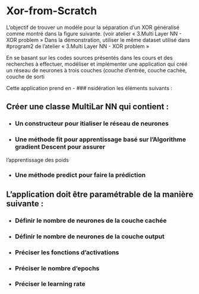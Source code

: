 # Xor-from-Scratch

L’objectif de trouver un modèle pour la séparation d’un XOR généralisé comme montré dans la figure
suivante. (voir atelier « 3.Multi Layer NN - XOR problem »
Dans la démonstration, utiliser le même dataset utilisé dans #program2 de l’atelier « 3.Multi Layer NN -
XOR problem »

En se basant sur les codes sources présentés dans les cours et des recherches à effectuer, modéliser et
implémenter une application qui créé un réseau de neurones à trois couches (couche d’entrée, couche
cachée, couche de sorti

Cette application prend en - ### nsidération les éléments suivants :

## Créer une classe MultiLar NN qui contient :
- ### Un constructeur pour itialiser le réseau de neurones
- ### Une méthode fit pour apprentissage basé sur l’Algorithme gradient Descent pour assurer
l’apprentissage des poids
- ### Une méthode predict pour faire la prédiction

## L’application doit être paramétrable de la manière suivante :
- ### Définir le nombre de neurones de la couche cachée
- ### Définir le nombre de neurones de la couche output
- ### Préciser les fonctions d’activations
- ### Préciser le nombre d’epochs
- ### Préciser le learning rate
